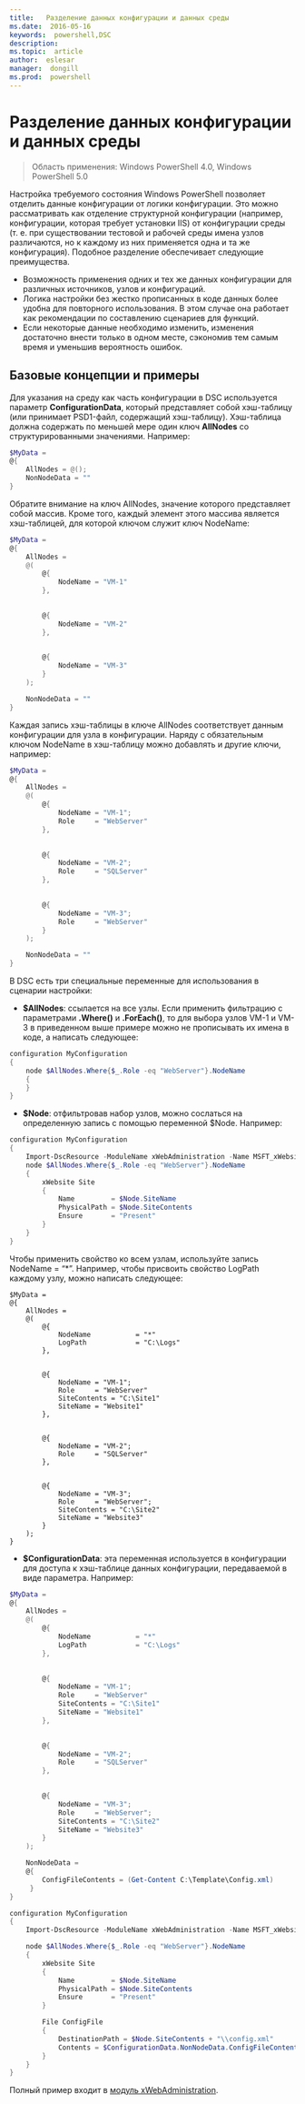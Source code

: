 ```yaml
---
title:   Разделение данных конфигурации и данных среды
ms.date:  2016-05-16
keywords:  powershell,DSC
description:  
ms.topic:  article
author:  eslesar
manager:  dongill
ms.prod:  powershell
---
```


# Разделение данных конфигурации и данных среды

>Область применения: Windows PowerShell 4.0, Windows PowerShell 5.0

Настройка требуемого состояния Windows PowerShell позволяет отделить данные конфигурации от логики конфигурации. Это можно рассматривать как отделение структурной конфигурации (например, конфигурации, которая требует установки IIS) от конфигурации среды (т. е. при существовании тестовой и рабочей среды имена узлов различаются, но к каждому из них применяется одна и та же конфигурация). Подобное разделение обеспечивает следующие преимущества.

* Возможность применения одних и тех же данных конфигурации для различных источников, узлов и конфигураций.
* Логика настройки без жестко прописанных в коде данных более удобна для повторного использования. В этом случае она работает как рекомендации по составлению сценариев для функций.
* Если некоторые данные необходимо изменить, изменения достаточно внести только в одном месте, сэкономив тем самым время и уменьшив вероятность ошибок.

## Базовые концепции и примеры

Для указания на среду как часть конфигурации в DSC используется параметр **ConfigurationData**, который представляет собой хэш-таблицу (или принимает PSD1-файл, содержащий хэш-таблицу). Хэш-таблица должна содержать по меньшей мере один ключ **AllNodes** со структурированными значениями. Например:

```powershell
$MyData = 
@{
    AllNodes = @();
    NonNodeData = ""   
}
```

Обратите внимание на ключ AllNodes, значение которого представляет собой массив. Кроме того, каждый элемент этого массива является хэш-таблицей, для которой ключом служит ключ NodeName:

```powershell
$MyData = 
@{
    AllNodes = 
    @(
        @{
            NodeName = "VM-1"
        },

 
        @{
            NodeName = "VM-2"
        },

 
        @{
            NodeName = "VM-3"
        }
    );

    NonNodeData = ""   
}
```

Каждая запись хэш-таблицы в ключе AllNodes соответствует данным конфигурации для узла в конфигурации. Наряду с обязательным ключом NodeName в хэш-таблицу можно добавлять и другие ключи, например:

```powershell
$MyData = 
@{
    AllNodes = 
    @(
        @{
            NodeName = "VM-1";
            Role     = "WebServer"
        },

 
        @{
            NodeName = "VM-2";
            Role     = "SQLServer"
        },

 
        @{
            NodeName = "VM-3";
            Role     = "WebServer"
        }
    );

    NonNodeData = ""   
}
```

В DSC есть три специальные переменные для использования в сценарии настройки:

* **$AllNodes**: ссылается на все узлы. Если применить фильтрацию с параметрами **.Where()** и **.ForEach()**, то для выбора узлов VM-1 и VM-3 в приведенном выше примере можно не прописывать их имена в коде, а написать следующее:

```powershell
configuration MyConfiguration
{
    node $AllNodes.Where{$_.Role -eq "WebServer"}.NodeName
    {
    }
}
```

* **$Node**: отфильтровав набор узлов, можно сослаться на определенную запись с помощью переменной $Node. Например:

```powershell
configuration MyConfiguration
{
    Import-DscResource -ModuleName xWebAdministration -Name MSFT_xWebsite
    node $AllNodes.Where{$_.Role -eq "WebServer"}.NodeName
    {
        xWebsite Site
        {
            Name         = $Node.SiteName
            PhysicalPath = $Node.SiteContents
            Ensure       = "Present"
        }
    }
}
```

Чтобы применить свойство ко всем узлам, используйте запись NodeName = “*”. Например, чтобы присвоить свойство LogPath каждому узлу, можно написать следующее:

```
$MyData = 
@{
    AllNodes = 
    @(
        @{
            NodeName           = "*"
            LogPath            = "C:\Logs"
        },

 
        @{
            NodeName = "VM-1";
            Role     = "WebServer"
            SiteContents = "C:\Site1"
            SiteName = "Website1"
        },

 
        @{
            NodeName = "VM-2";
            Role     = "SQLServer"
        },

 
        @{
            NodeName = "VM-3";
            Role     = "WebServer";
            SiteContents = "C:\Site2"
            SiteName = "Website3"
        }
    );
}
```

* **$ConfigurationData**: эта переменная используется в конфигурации для доступа к хэш-таблице данных конфигурации, передаваемой в виде параметра. Например:

```powershell
$MyData = 
@{
    AllNodes = 
    @(
        @{
            NodeName           = "*"
            LogPath            = "C:\Logs"
        },

 
        @{
            NodeName = "VM-1";
            Role     = "WebServer"
            SiteContents = "C:\Site1"
            SiteName = "Website1"
        },

 
        @{
            NodeName = "VM-2";
            Role     = "SQLServer"
        },
 

        @{
            NodeName = "VM-3";
            Role     = "WebServer";
            SiteContents = "C:\Site2"
            SiteName = "Website3"
        }
    );

    NonNodeData = 
    @{
        ConfigFileContents = (Get-Content C:\Template\Config.xml)
     }   
} 

configuration MyConfiguration
{
    Import-DscResource -ModuleName xWebAdministration -Name MSFT_xWebsite

    node $AllNodes.Where{$_.Role -eq "WebServer"}.NodeName
    {
        xWebsite Site
        {
            Name         = $Node.SiteName
            PhysicalPath = $Node.SiteContents
            Ensure       = "Present"
        }

        File ConfigFile
        {
            DestinationPath = $Node.SiteContents + "\\config.xml"
            Contents = $ConfigurationData.NonNodeData.ConfigFileContents
        }
    }
}
```

Полный пример входит в [модуль xWebAdministration](https://powershellgallery.com/packages/xWebAdministration).



<!--HONumber=May16_HO3-->


